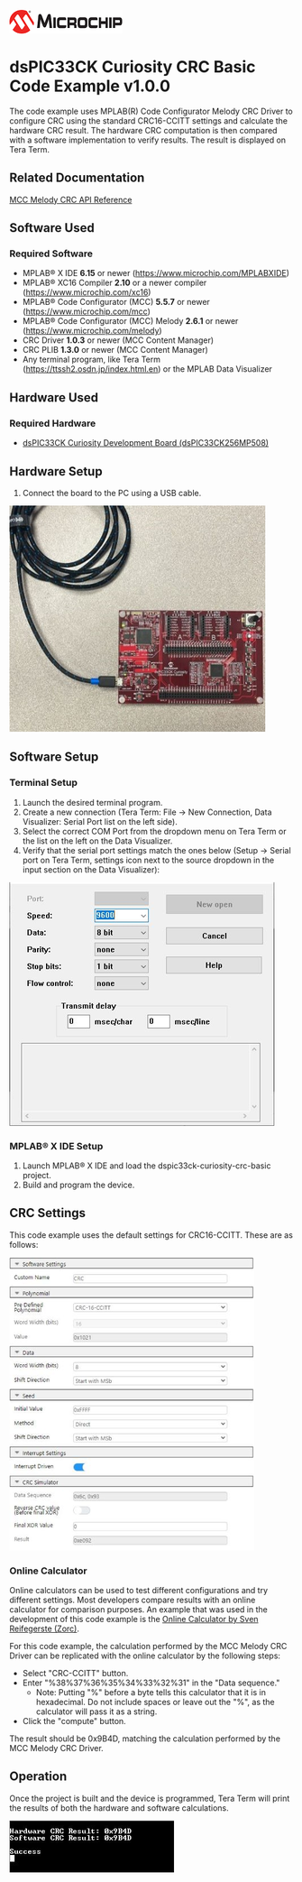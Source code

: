 ![Microchip Logo](images/microchip.jpg) 

# dsPIC33CK Curiosity CRC Basic Code Example v1.0.0

The code example uses MPLAB(R) Code Configurator Melody CRC Driver to configure CRC using the standard CRC16-CCITT settings and calculate the hardware CRC result. The hardware CRC computation is then compared with a software implementation to verify results. The result is displayed on Tera Term.

## Related Documentation

[MCC Melody CRC API Reference](https://onlinedocs.microchip.com/v2/keyword-lookup?keyword=CRC_16BIT_MELODY_DRIVER&version=latest&redirect=true)

## Software Used 

### Required Software

- MPLAB® X IDE **6.15** or newer (https://www.microchip.com/MPLABXIDE)
- MPLAB® XC16 Compiler **2.10** or a newer compiler (https://www.microchip.com/xc16)
- MPLAB® Code Configurator (MCC) **5.5.7** or newer (https://www.microchip.com/mcc)
- MPLAB® Code Configurator (MCC) Melody **2.6.1** or newer (https://www.microchip.com/melody)
- CRC Driver **1.0.3** or newer (MCC Content Manager)
- CRC PLIB **1.3.0** or newer (MCC Content Manager)
- Any terminal program, like Tera Term (https://ttssh2.osdn.jp/index.html.en) or the MPLAB Data Visualizer

## Hardware Used

### Required Hardware

- [dsPIC33CK Curiosity Development Board (dsPIC33CK256MP508)](https://www.microchip.com/en-us/development-tool/DM330030)

## Hardware Setup

1. Connect the board to the PC using a USB cable.

![Hardware Setup Image](images/hardware_setup.jpg)

## Software Setup

### Terminal Setup
1. Launch the desired terminal program. 
2. Create a new connection (Tera Term: File -> New Connection, Data Visualizer: Serial Port list on the left side).
3. Select the correct COM Port from the dropdown menu on Tera Term or the list on the left on the Data Visualizer.
4. Verify that the serial port settings match the ones below (Setup -> Serial port on Tera Term, settings icon next to the source dropdown in the input section on the Data Visualizer):

![Tera Term Serial Port Settings](images/teraterm_serial_port_menu.JPG)

### MPLAB® X IDE Setup
1. Launch MPLAB® X IDE and load the dspic33ck-curiosity-crc-basic project.
2. Build and program the device. 

## CRC Settings

This code example uses the default settings for CRC16-CCITT. These are as follows:

![CRC Settings in MCC Melody Builder GUI](images/demo_CRC_settings.JPG)

### Online Calculator

Online calculators can be used to test different configurations and try different settings. Most developers compare results with an online calculator for comparison purposes. An example that was used in the development of this code example is the [Online Calculator by Sven Reifegerste (Zorc)](http://www.zorc.breitbandkatze.de/crc.html).

For this code example, the calculation performed by the MCC Melody CRC Driver can be replicated with the online calculator by the following steps:
- Select "CRC-CCITT" button. 
- Enter "%38%37%36%35%34%33%32%31" in the "Data sequence."
  - Note: Putting "%" before a byte tells this calculator that it is in hexadecimal. Do not include spaces or leave out the "%", as the calculator will pass it as a string.
- Click the "compute" button.
  
The result should be 0x9B4D, matching the calculation performed by the MCC Melody CRC Driver.

## Operation

Once the project is built and the device is programmed, Tera Term will print the results of both the hardware and software calculations.

![Results printed on Tera Term](images/teraterm_output.JPG)